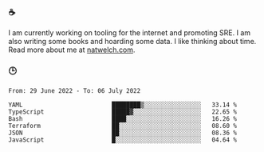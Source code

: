 ### ☕

I am currently working on tooling for the internet and promoting SRE. I am also writing some books and hoarding some data. I like thinking about time. Read more about me at [natwelch.com](https://natwelch.com).

### 🕒

<!--START_SECTION:waka-->

```text
From: 29 June 2022 - To: 06 July 2022

YAML                         ████████▒░░░░░░░░░░░░░░░░   33.14 %
TypeScript                   █████▓░░░░░░░░░░░░░░░░░░░   22.65 %
Bash                         ████░░░░░░░░░░░░░░░░░░░░░   16.26 %
Terraform                    ██░░░░░░░░░░░░░░░░░░░░░░░   08.60 %
JSON                         ██░░░░░░░░░░░░░░░░░░░░░░░   08.36 %
JavaScript                   █░░░░░░░░░░░░░░░░░░░░░░░░   04.64 %
```

<!--END_SECTION:waka-->
